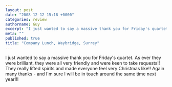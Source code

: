 ```yaml
---
layout: post
date: "2008-12-12 15:18 +0000"
categories: review
authorname: Guy
excerpt: "I just wanted to say a massive thank you for Friday's quartet. As ever they were brilliant, they were all very friendly and were keen to take requests!! They really lifted spirits and made everyone feel very Christmas like"
meta: ""
published: true
title: "Company Lunch, Waybridge, Surrey"
---
```


I just wanted to say a massive thank you for Friday's quartet. As ever they were brilliant, they were all very friendly and were keen to take requests!! They really lifted spirits and made everyone feel very Christmas like!! Again many thanks - and I'm sure I will be in touch around the same time next year!!!
